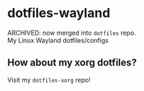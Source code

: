 # dotfiles-wayland

ARCHIVED: now merged into `dotfiles` repo.  
My Linux Wayland dotfiles/configs

## How about my xorg dotfiles?

Visit my `dotfiles-xorg` repo!


